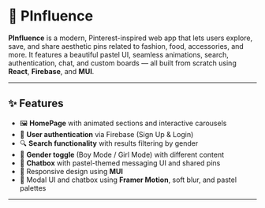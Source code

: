 # 📌 PInfluence

**PInfluence** is a modern, Pinterest-inspired web app that lets users explore, save, and share aesthetic pins related to fashion, food, accessories, and more. It features a beautiful pastel UI, seamless animations, search, authentication, chat, and custom boards — all built from scratch using **React**, **Firebase**, and **MUI**.

---

## ✨ Features

- 🖼️ **HomePage** with animated sections and interactive carousels
- 👤 **User authentication** via Firebase (Sign Up & Login)
- 🔍 **Search functionality** with results filtering by gender
- 🧵 **Gender toggle** (Boy Mode / Girl Mode) with different content
- 💬 **Chatbox** with pastel-themed messaging UI and shared pins
- 📱 Responsive design using **MUI**
- 🧚 Modal UI and chatbox using **Framer Motion**, soft blur, and pastel palettes

---
